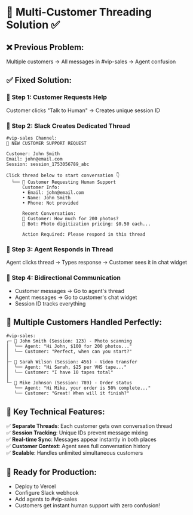 # 🎯 Multi-Customer Threading Solution ✅

## ❌ **Previous Problem:**
Multiple customers → All messages in #vip-sales → Agent confusion

## ✅ **Fixed Solution:**

### 🔹 **Step 1: Customer Requests Help**
Customer clicks "Talk to Human" → Creates unique session ID

### 🔹 **Step 2: Slack Creates Dedicated Thread**
```
#vip-sales Channel:
🚨 NEW CUSTOMER SUPPORT REQUEST

Customer: John Smith
Email: john@email.com  
Session: session_1753056789_abc

Click thread below to start conversation 👇
  └── 🚨 Customer Requesting Human Support
      Customer Info:
      • Email: john@email.com
      • Name: John Smith
      • Phone: Not provided
      
      Recent Conversation:
      👤 Customer: How much for 200 photos?
      🤖 Bot: Photo digitization pricing: $0.50 each...
      
      Action Required: Please respond in this thread
```

### 🔹 **Step 3: Agent Responds in Thread**
Agent clicks thread → Types response → Customer sees it in chat widget

### 🔹 **Step 4: Bidirectional Communication**
- Customer messages → Go to agent's thread
- Agent messages → Go to customer's chat widget
- Session ID tracks everything

## 🎉 **Multiple Customers Handled Perfectly:**

```
#vip-sales:
┌─ 🚨 John Smith (Session: 123) - Photo scanning
│  └── Agent: "Hi John, $100 for 200 photos..."
│  └── Customer: "Perfect, when can you start?"
│
├─ 🚨 Sarah Wilson (Session: 456) - Video transfer  
│  └── Agent: "Hi Sarah, $25 per VHS tape..."
│  └── Customer: "I have 10 tapes total"
│
└─ 🚨 Mike Johnson (Session: 789) - Order status
   └── Agent: "Hi Mike, your order is 50% complete..."
   └── Customer: "Great! When will it finish?"
```

## 🔧 **Key Technical Features:**

✅ **Separate Threads**: Each customer gets own conversation thread  
✅ **Session Tracking**: Unique IDs prevent message mixing  
✅ **Real-time Sync**: Messages appear instantly in both places  
✅ **Customer Context**: Agent sees full conversation history  
✅ **Scalable**: Handles unlimited simultaneous customers  

## 🚀 **Ready for Production:**
- Deploy to Vercel
- Configure Slack webhook
- Add agents to #vip-sales
- Customers get instant human support with zero confusion!
